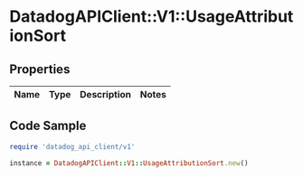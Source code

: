 # DatadogAPIClient::V1::UsageAttributionSort

## Properties

| Name | Type | Description | Notes |
| ---- | ---- | ----------- | ----- |

## Code Sample

```ruby
require 'datadog_api_client/v1'

instance = DatadogAPIClient::V1::UsageAttributionSort.new()
```

